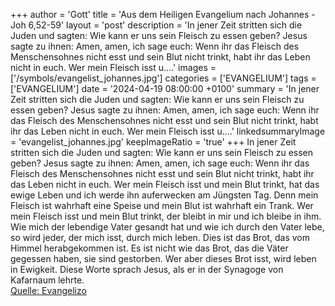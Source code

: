 +++
author = 'Gott'
title = 'Aus dem Heiligen Evangelium nach Johannes - Joh 6,52-59'
layout = 'post'
description = 'In jener Zeit stritten sich die Juden und sagten: Wie kann er uns sein Fleisch zu essen geben? Jesus sagte zu ihnen: Amen, amen, ich sage euch: Wenn ihr das Fleisch des Menschensohnes nicht esst und sein Blut nicht trinkt, habt ihr das Leben nicht in euch. Wer mein Fleisch isst u....'
images = ['/symbols/evangelist_johannes.jpg']
categories = ['EVANGELIUM']
tags = ['EVANGELIUM']
date = '2024-04-19 08:00:00 +0100'
summary = 'In jener Zeit stritten sich die Juden und sagten: Wie kann er uns sein Fleisch zu essen geben? Jesus sagte zu ihnen: Amen, amen, ich sage euch: Wenn ihr das Fleisch des Menschensohnes nicht esst und sein Blut nicht trinkt, habt ihr das Leben nicht in euch. Wer mein Fleisch isst u....'
linkedsummaryImage = 'evangelist_johannes.jpg'
keepImageRatio = 'true'
+++
In jener Zeit stritten sich die Juden und sagten: Wie kann er uns sein Fleisch zu essen geben?
Jesus sagte zu ihnen: Amen, amen, ich sage euch: Wenn ihr das Fleisch des Menschensohnes nicht esst und sein Blut nicht trinkt, habt ihr das Leben nicht in euch.
Wer mein Fleisch isst und mein Blut trinkt, hat das ewige Leben und ich werde ihn auferwecken am Jüngsten Tag.<!--more-->
Denn mein Fleisch ist wahrhaft eine Speise und mein Blut ist wahrhaft ein Trank.
Wer mein Fleisch isst und mein Blut trinkt, der bleibt in mir und ich bleibe in ihm.
Wie mich der lebendige Vater gesandt hat und wie ich durch den Vater lebe, so wird jeder, der mich isst, durch mich leben.
Dies ist das Brot, das vom Himmel herabgekommen ist. Es ist nicht wie das Brot, das die Väter gegessen haben, sie sind gestorben. Wer aber dieses Brot isst, wird leben in Ewigkeit.
Diese Worte sprach Jesus, als er in der Synagoge von Kafarnaum lehrte.<br> [Quelle: Evangelizo](https://evangeliumtagfuertag.org/DE/gospel)
